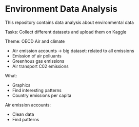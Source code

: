 # Environment Data Analysis
This repository contains data analysis about environmental data

Tasks: Collect different datasets and upload them on Kaggle

Theme:
OECD Air and climate
- Air emission accounts -> big dataset: related to all emissions
- Emission of air polluants
- Greenhous gas emissions
- Air transport C02 emissions

What:
- Graphics
- Find interesting patterns
- Country emissions per capita


Air emission accounts:
- Clean data
- Find patterns
